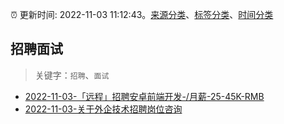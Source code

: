 :alarm_clock: 更新时间: 2022-11-03 11:12:43。[来源分类](../README.md)、[标签分类](../TAGS.md)、[时间分类](../TIMELINE.md)

## 招聘面试


> 关键字：`招聘`、`面试`



- [2022-11-03-「远程」招聘安卓前端开发-/月薪-25-45K-RMB](https://www.v2ex.com/t/892434) 
- [2022-11-03-关于外企技术招聘岗位咨询](https://www.v2ex.com/t/892430) 
